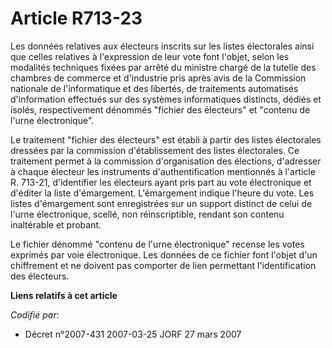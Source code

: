 # Article R713-23

Les données relatives aux électeurs inscrits sur les listes électorales ainsi que celles relatives à l'expression de leur
vote font l'objet, selon les modalités techniques fixées par arrêté du ministre chargé de la tutelle des chambres de commerce
et d'industrie pris après avis de la Commission nationale de l'informatique et des libertés, de traitements automatisés
d'information effectués sur des systèmes informatiques distincts, dédiés et isolés, respectivement dénommés "fichier des
électeurs" et "contenu de l'urne électronique".

Le traitement "fichier des électeurs" est établi à partir des listes électorales dressées par la commission d'établissement
des listes électorales. Ce traitement permet à la commission d'organisation des élections, d'adresser à chaque électeur les
instruments d'authentification mentionnés à l'article R. 713-21, d'identifier les électeurs ayant pris part au vote
électronique et d'éditer la liste d'émargement. L'émargement indique l'heure du vote. Les listes d'émargement sont
enregistrées sur un support distinct de celui de l'urne électronique, scellé, non réinscriptible, rendant son contenu
inaltérable et probant.

Le fichier dénommé "contenu de l'urne électronique" recense les votes exprimés par voie électronique. Les données de ce
fichier font l'objet d'un chiffrement et ne doivent pas comporter de lien permettant l'identification des électeurs.

**Liens relatifs à cet article**

_Codifié par_:

  - Décret n°2007-431 2007-03-25 JORF 27 mars 2007
